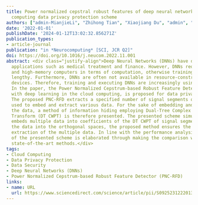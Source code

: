 ```yaml
---
title: Power normalized cepstral robust features of deep neural networks in a cloud
  computing data privacy protection scheme
authors: ["admin-MianjieLi", "Zhihong Tian", "Xiaojiang Du", "admin", "Chun Shan", "Mohsen Guizani"]
date: '2022-01-01'
publishDate: '2024-01-12T13:02:32.856271Z'
publication_types:
- article-journal
publication: "in *Neurocomputing* [SCI, JCR Q2]"
doi: https://doi.org/10.1016/j.neucom.2022.11.001
abstract: <div class="justify-align">Deep Neural Networks (DNNs) have developed rapidly in data privacy protection
  applications such as medical treatment and finance. However, DNNs require high-speed
  and high-memory computers in terms of computation, otherwise training can be very
  lengthy. Furthermore, DNNs are often not available in resource-constrained mobile
  devices. Therefore, training and executing DNNs are increasingly using cloud computing.
  In the paper, the Power Normalized Cepstrum-based Robust Feature Detector (PNC-RFD),
  with deep learning in the cloud computing, is proposed for data privacy protection.
  The proposed PNC-RFD extracts a specified number of signal segments of high robustness
  used to embed and extract various data. For the sake of embedding and extracting
  the data, a method of information hiding employing Dual-Tree Complex Wavelet Packet
  Transform (DT CWPT) is therefore presented. The presented scheme simultaneously
  embeds multiple data into coefficients of the DT CWPT of signal segments. By embedding
  the data into the orthogonal spaces, the proposed method ensures the independent
  extraction of the multiple data. In line with the performance analysis, the superiority
  of the presented scheme is elaborated through making the comparison with the current
  state-of-the-art methods.</div>
tags:
- Cloud Computing
- Data Privacy Protection
- Data Security
- Deep Neural Networks (DNNs)
- Power Normalized Cepstrum-based Robust Feature Detector (PNC-RFD)
links:
- name: URL
  url: https://www.sciencedirect.com/science/article/pii/S0925231222013741
---
```

